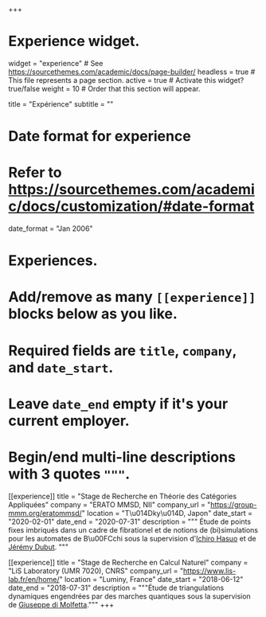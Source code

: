 +++
# Experience widget.
widget = "experience"  # See https://sourcethemes.com/academic/docs/page-builder/
headless = true  # This file represents a page section.
active = true  # Activate this widget? true/false
weight = 10  # Order that this section will appear.

title = "Expérience"
subtitle = ""

# Date format for experience
#   Refer to https://sourcethemes.com/academic/docs/customization/#date-format
date_format = "Jan 2006"

# Experiences.
#   Add/remove as many `[[experience]]` blocks below as you like.
#   Required fields are `title`, `company`, and `date_start`.
#   Leave `date_end` empty if it's your current employer.
#   Begin/end multi-line descriptions with 3 quotes `"""`.
[[experience]]
  title = "Stage de Recherche en Théorie des Catégories Appliquées"
  company = "ERATO MMSD, NII"
  company_url = "https://group-mmm.org/eratommsd/"
  location = "T\u014Dky\u014D, Japon"
  date_start = "2020-02-01"
  date_end = "2020-07-31"
  description = """
  Étude de points fixes imbriqués dans un cadre de fibrationel et de notions de (bi)simulations pour les automates de B\u00FCchi sous la supervision d'[Ichiro Hasuo](https://group-mmm.org/~ichiro/) et de [Jérémy Dubut](https://group-mmm.org/~dubut/).
  """

[[experience]]
  title = "Stage de Recherche en Calcul Naturel"
  company = "LiS Laboratory (UMR 7020), CNRS"
  company_url = "https://www.lis-lab.fr/en/home/"
  location = "Luminy, France"
  date_start = "2018-06-12"
  date_end = "2018-07-31"
  description = """Étude de triangulations dynamiques engendrées par des marches quantiques sous la supervision de [Giuseppe di Molfetta](https://www.giuseppe-dimolfetta.com/)."""
+++
